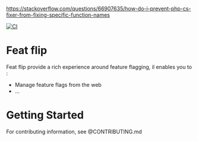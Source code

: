https://stackoverflow.com/questions/66907635/how-do-i-prevent-php-cs-fixer-from-fixing-specific-function-names

[![CI](https://github.com/nicolasleborgne/featflip/actions/workflows/ci.yml/badge.svg?branch=main)](https://github.com/nicolasleborgne/featflip/actions/workflows/ci.yml)

# Feat flip

Feat flip provide a rich experience around feature flagging, il enables you to :
- Manage feature flags from the web
- ...

# Getting Started

For contributing information, see @CONTRIBUTING.md

